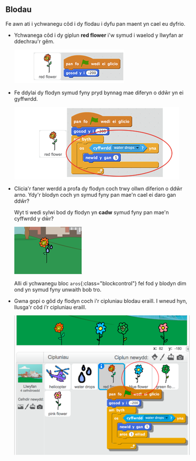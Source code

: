 ## Blodau

Fe awn ati i ychwanegu côd i dy flodau i dyfu pan maent yn cael eu dyfrio.

+ Ychwanega côd i dy giplun __red flower__ i'w symud i waelod y llwyfan ar ddechrau'r gêm.

	![screenshot](images/flowers-initial-position.png)

+ Fe ddylai dy flodyn symud fyny pryd bynnag mae diferyn o ddŵr yn ei gyffwrdd.

	![screenshot](images/flowers-touching-water.png)

+ Clicia'r faner werdd a profa dy flodyn coch trwy ollwn diferion o ddŵr arno. Ydy'r blodyn coch yn symud fyny pan mae'n cael ei daro gan ddŵr?

	Wyt ti wedi sylwi bod dy flodyn yn __cadw__ symud fyny pan mae'n cyffwrdd y dŵr?

	![screenshot](images/flowers-water-movement-bug.png)

	Alli di ychwanegu bloc `aros`{:class="blockcontrol"} fel fod y blodyn dim ond yn symud fyny unwaith bob tro.

+ Gwna gopi o gôd dy flodyn coch i'r cipluniau blodau eraill. I wneud hyn, llusga'r côd i'r cipluniau eraill.

	![screenshot](images/flowers-copy.png)



